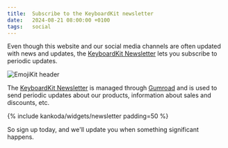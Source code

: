 ```yaml
---
title:  Subscribe to the KeyboardKit newsletter
date:   2024-08-21 08:00:00 +0100
tags:   social
---
```


Even though this website and our social media channels are often updated with news and updates, the [KeyboardKit Newsletter]({{site.urls.newsletter}}) lets you subscribe to periodic updates.

![EmojiKit header]({{page.image}})

The [KeyboardKit Newsletter]({{site.urls.newsletter}}) is managed through [Gumroad]({{site.urls.gumroad}}) and is used to send periodic updates about our products, information about sales and discounts, etc.

{% include kankoda/widgets/newsletter padding=50 %} 

So sign up today, and we'll update you when something significant happens.